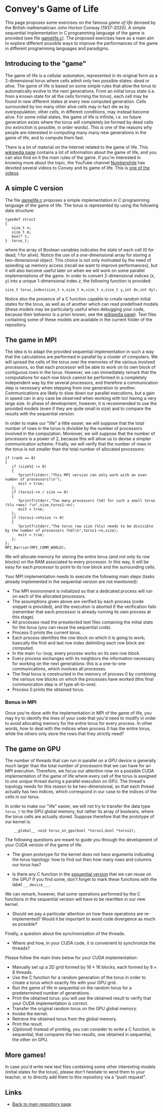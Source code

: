 
# Convey's Game of Life

This page proposes some exercises on the famous *game of life* devised 
by the British mathematician John Horton Conway (1937-2020). A simple 
sequential implementation in C programming language of the game is provided
(see file [gamelife.c](./gamelife.c)). The proposed exercises have as a 
main aim to explore different possible ways to improve the performances of 
the game in different programming languages and paradigms.

## Introducing to the "game"

The game of life is a cellular automaton, represented in its original form
as a 2-dimensional torus where cells admit only two possible states: *dead*
or *alive*. The game of life is based on some simple rules that allow the torus 
to automatically evolve to the next generations. From an initial torus state 
(i.e. from a known state for all the cells forming the torus), each cell may 
be found in new different states at every new computed generation. Cells 
surrounded by too many other alive cells may in fact die as by overpopulation; 
other cells, in different conditions, may instead become alive. For some initial 
states, the game of life is infinite, i.e. no future generation exists where the
torus will completely be formed by dead cells (no extinction is possible, in 
order words). This is one of the reasons why people are interested in computing 
many many new generations in the game of life, and to compute them fast.

There is a lot of material on the Internet related to the game of life.
This [wikipedia page](https://en.wikipedia.org/wiki/Conway%27s_Game_of_Life)
contains a lot of information about the game of life, and you can also find
on it the main rules of the game. If you're interested in knowing more
about the topic, the YouTube channel 
[Numberphile](https://www.youtube.com/@numberphile)
has devoted several videos to Convey and its game of life. This is 
[one of the videos](https://www.youtube.com/watch?v=R9Plq-D1gEk).

## A simple C version

The file [gamelife.c](./gamelife.c) proposes a simple implementation in
C programming language of the game of life. The torus is represented by
using the following data structure:

	typedef struct
	{
	   size_t n;
	   size_t m;
	   bool* t;
	}  torus_t;

where the array of Boolean variables indicates the state of each cell 
(0 for dead; 1 for alive). Notice the use of a one-dimensional array for
storing a two-dimensional object. This choice is not only motivated by the
need of speeding up memory access (recall we want to improve performances), 
but it will also become useful later on when we will work on some parallel
implementations of the game. In order to convert 2-dimensional indices $(x,y)$
into a unique 1-dimensional index $z$, the following function is provided:

	size_t torus_index(size_t n,size_t m,size_t x,size_t y,int dx,int dy);

Notice also the presence of a C function capable to create random initial 
states for the torus, as well as of another which can read predefined models 
(these models may be particularly useful when debugging your code, because 
their behavior is a priori known, see the 
[wikipedia page](https://en.wikipedia.org/wiki/Conway%27s_Game_of_Life)).
Text files containing some of these models are available in the current
folder of the repository.

## The game in MPI

The idea is to adapt the provided sequential implementation in such a way 
that the calculations are performed in parallel by a cluster of computers.
We will spread the cells of the torus over the memories of the various
involved processors, so that each processor will be able to work on its
own block of contiguous rows in the torus. However, we can immediately 
remark that the computations for each row block cannot be performed in
a completely independent way by the several processors, and therefore
a communication step is necessary when stepping from one generation
to another. Communications are likely to slow down our parallel 
executions, but a gain in speed can in any case be observed when 
working with tori having a very large size. In phase of development,
however, it is recommended to use the provided models (even if they are
quite small in size) and to compare the results with the sequential 
version.

In order to make our "life" a little easier, we will suppose that the 
total number of rows in the torus is divisible by the number of processors
involved in the computation. Moreover, we will suppose that the number
of processors is a power of 2, because this will allow us to devise a 
simpler communication scheme. Finally, we will verify that the number of
rows in the torus is not smaller than the total number of allocated
processors:

	if (rank == 0)
	{
	   if (size%2 != 0)
	   {
	      fprintf(stderr,"This MPI version can only work with an even number of processors!\n");
	      exit = true;
	   };
	   if (torus1->n / size == 0)
	   {
	      fprintf(stderr,"Too many processors (%d) for such a small torus (%lu rows) !\n",size,torus1->n);
	      exit = true;
	   };
	   if (torus1->n%size != 0)
	   {
	      fprintf(stderr,"The torus row size (%lu) needs to be divisible by the number of processors (%d)\n",torus1->n,size);
	      exit = true;
	   };
	};
	MPI_Barrier(MPI_COMM_WORLD);

We will allocate memory for storing the entire torus (and not only its 
row blocks) on the RAM associated to every processor. In this way, it will 
be easy for each processor to point to its row block and the surrounding
cells.

Your MPI implementation needs to execute the following main steps (tasks
already implemented in the sequential version are not mentioned):

- The MPI environment is initialized so that a dedicated process will run
  on each of the allocated processors.
- The assumptions given above are verified by each process (code snippet
  is provided), and the execution is aborted if the verification fails
  (remember that each processor is already running its own process at this
  stage).
- All processes read the preselected text files containing the initial
  state for the torus (you can reuse the sequential code).
- Process 0 prints the current torus.
- Each process identifies the row block on which it is going to work;
  basically the first and last row index delimiting each row block are computed.
- In the main ```for``` loop, every process works on its own row block.
- Every process exchanges with its neighbors the information necessary for
  working on the next generations: this is a one-to-one communications, which
  involves all processes.
- The final torus is constructed in the memory of process 0 by combining the 
  various row blocks on which the processes have worked (this final 
  communication step is of type all-to-one).
- Process 0 prints the obtained torus.

### Bonus in MPI

Once you're done with the implementation in MPI of the game of life, you may
try to identify the lines of your code that you'd need to modify in order to
avoid allocating memory for the entire torus for every process. In other words,
how to deal with the indices when process 0 has the entire torus, while the
others only store the rows that they strictly need?

## The game on GPU

The number of threads that can run in parallel on a GPU device is generally
much larger than the total number of processors that we can have for an 
MPI execution. Therefore, we focus our attention now on a possible CUDA 
implementation of the game of life where every cell of the torus is assigned 
to *one unique* thread during a parallel execution on GPU. The thread's 
topology needs for this reason to be two-dimensional, so that each thread
actually has two indices, which correspond in our case to the indices of
the cells in our torus. 

In order to make our "life" easier, we will not try to transfer the data
type ```torus_t``` to the GPU global memory, but rather its array of booleans,
where the torus cells are actually stored. Suppose therefore that the prototype 
of our kernel is:

        __global__ void torus_on_gpu(bool *torus1,bool *torus2);

The following questions are meant to guide you through the development of
your CUDA version of the game of life. 

- The given prototype for the kernel does not have arguments indicating the
  torus topology: how to find out then how many rows and columns our torus has?

- Is there any C function in the [sequential version](./gamelife.c) that we 
  can reuse on the GPU? If you find some, don't forget to mark these functions
  with the label ```___device___```.

We can remark, however, that some operations performed by the C functions in 
the sequential version will have to be rewritten in our new kernel.

- Should we pay a particular attention on how these operations are re-implemented?
  Would it be important to avoid code divergence as much as possible?

Finally, a question about the synchronization of the threads.

- Where and how, in your CUDA code, it is convenient to synchronize the threads?

Please follow the main lines below for your CUDA implementation:

- Manually set up a 2D grid formed by $16 \times 16$ blocks, each formed by 
  $8 \times 8$ threads.
- Use the C function for a random generation of the torus in order to
  create a torus which exactly fits with your GPU grid.
- Run the game of life in sequential on the random torus for a predetermined
  number of generations.
- Print the obtained torus: you will use the obtained result to verify that 
  your CUDA implementation is correct.
- Transfer the original random torus on the GPU global memory.
- Invoke the kernel.
- Retrieve the obtained torus from the global memory.
- Print the result.
- (*Optional*) Instead of printing, you can consider to write a C function,
  in sequential, that compares the two results, one obtained in sequential,
  the other on GPU.

## More games!

In case you'd write new text files containing some other interesting models 
(initial states for the torus), please don't hesitate to send them to your 
teacher, or to directly add them to this repository via a "push request".

## Links

* [Back to main repository page](../../README.md)

